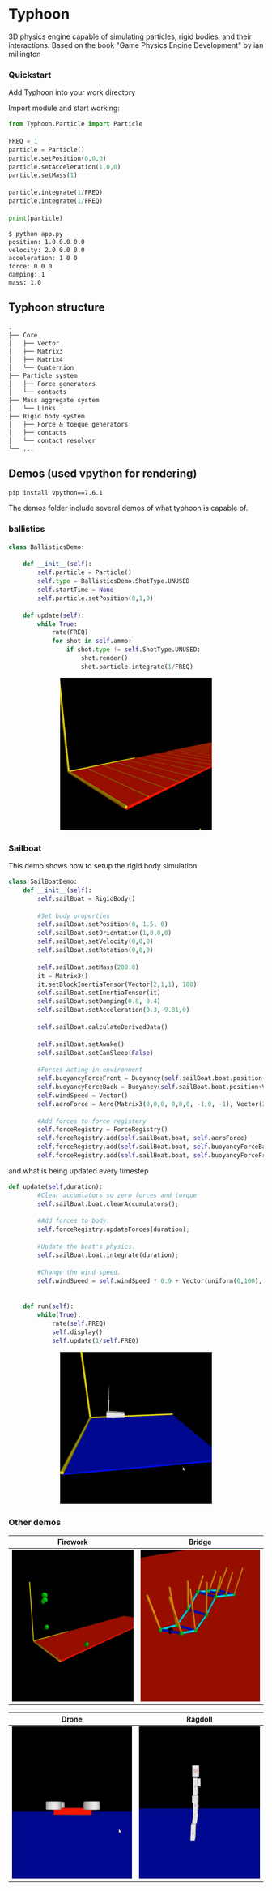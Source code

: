# Typhoon
3D physics engine capable of simulating particles, rigid bodies, and their interactions. Based on the book "Game Physics Engine Development" by ian millington

### Quickstart

Add Typhoon into your work directory

Import module and start working:

``` python
from Typhoon.Particle import Particle

FREQ = 1
particle = Particle()
particle.setPosition(0,0,0)
particle.setAcceleration(1,0,0)
particle.setMass(1)

particle.integrate(1/FREQ)
particle.integrate(1/FREQ)

print(particle)
```
```
$ python app.py
position: 1.0 0.0 0.0
velocity: 2.0 0.0 0.0
acceleration: 1 0 0
force: 0 0 0
damping: 1
mass: 1.0
```

## Typhoon structure
    .
    ├── Core
    │   ├── Vector          
    │   ├── Matrix3        
    │   ├── Matrix4        
    │   └── Quaternion    
    ├── Particle system
    │   ├── Force generators
    │   └── contacts    
    ├── Mass aggregate system
    │   └── Links    
    ├── Rigid body system
    │   ├── Force & toeque generators
    │   ├── contacts
    │   └── contact resolver    
    └── ...

## Demos (used vpython for rendering)
``` 
pip install vpython==7.6.1
```
The demos folder include several demos of what typhoon is capable of.

### ballistics

``` python
class BallisticsDemo:

    def __init__(self):
        self.particle = Particle()
        self.type = BallisticsDemo.ShotType.UNUSED
        self.startTime = None
        self.particle.setPosition(0,1,0)

    def update(self):
        while True:
            rate(FREQ)
            for shot in self.ammo:
                if shot.type != self.ShotType.UNUSED:
                    shot.render()
                    shot.particle.integrate(1/FREQ)
```
<p align="center">
  <img src="/figures/ballisticAnimation.gif" width="300" height="300" />
</p>

### Sailboat

This demo shows how to setup the rigid body simulation

``` python
class SailBoatDemo:
    def __init__(self):
        self.sailBoat = RigidBody()

        #Set body properties
        self.sailBoat.setPosition(0, 1.5, 0)
        self.sailBoat.setOrientation(1,0,0,0)
        self.sailBoat.setVelocity(0,0,0)
        self.sailBoat.setRotation(0,0,0)

        self.sailBoat.setMass(200.0)
        it = Matrix3()
        it.setBlockInertiaTensor(Vector(2,1,1), 100)
        self.sailBoat.setInertiaTensor(it)
        self.sailBoat.setDamping(0.8, 0.4)
        self.sailBoat.setAcceleration(0.3,-9.81,0)

        self.sailBoat.calculateDerivedData()

        self.sailBoat.setAwake()
        self.sailBoat.setCanSleep(False)

        #Forces acting in environment
        self.buoyancyForceFront = Buoyancy(self.sailBoat.boat.position+Vector(-0.51,0,0),0.6,2,1.6)
        self.buoyancyForceBack = Buoyancy(self.sailBoat.boat.position+Vector(0.5,0,0),0.6,2,1.6)
        self.windSpeed = Vector()
        self.aeroForce = Aero(Matrix3(0,0,0, 0,0,0, -1,0, -1), Vector(2, 0, 0), self.windSpeed)
        
        #Add forces to force registery
        self.forceRegistry = ForceRegistry()
        self.forceRegistry.add(self.sailBoat.boat, self.aeroForce)
        self.forceRegistry.add(self.sailBoat.boat, self.buoyancyForceBack)
        self.forceRegistry.add(self.sailBoat.boat, self.buoyancyForceFront)
```

and what is being updated every timestep

```python
def update(self,duration):
        #Clear accumlators so zero forces and torque
        self.sailBoat.boat.clearAccumulators();

        #Add forces to body.
        self.forceRegistry.updateForces(duration);

        #Update the boat's physics.
        self.sailBoat.boat.integrate(duration);

        #Change the wind speed.
        self.windSpeed = self.windSpeed * 0.9 + Vector(uniform(0,100), 0,uniform(0,100))


    def run(self):
        while(True):
            rate(self.FREQ)
            self.display()
            self.update(1/self.FREQ)
```
<p align="center">
  <img src="/figures/boatAnimation.gif" width="300" height="300" />
</p>

### Other demos
   
<div align="center">
    <table>
        <thead>
            <tr>
                <th>Firework</th>
                <th>Bridge</th
            </tr>
        </thead>
        <tbody>
            <tr>
                <td> <img src="/figures/fireworkAnimation.gif" width="300" height="300" /> </td>
                <td> <img src="/figures/bridgeAnimation.gif" width="300" height="300" /> </td>
            </tr>
        </tbody>
    </table>
    <table>
        <thead>
            <tr>
                <th>Drone</th>
                <th>Ragdoll</th
            </tr>
        </thead>
        <tbody>
            <tr>
                <td> <img src="/figures/droneAnimation.gif" width="300" height="300" /> </td>
                <td> <img src="/figures/ragdollAnimation.gif" width="300" height="300" /> </td>
            </tr>
        </tbody>
    </table>
</div>
